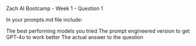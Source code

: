 Zach AI Bootcamp - Week 1 - Question 1

In your prompts.md file include:

The best performing models you tried
The prompt engineered version to get GPT-4o to work better
The actual answer to the question